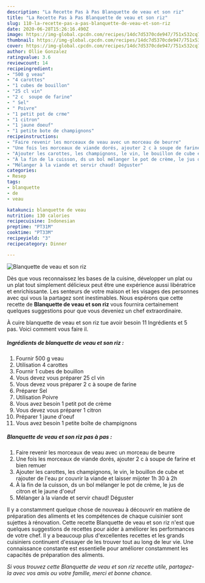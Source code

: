 ```yaml
---
description: "La Recette Pas à Pas Blanquette de veau et son riz"
title: "La Recette Pas à Pas Blanquette de veau et son riz"
slug: 110-la-recette-pas-a-pas-blanquette-de-veau-et-son-riz
date: 2020-06-28T15:26:16.490Z
image: https://img-global.cpcdn.com/recipes/14dc7d5370cde947/751x532cq70/blanquette-de-veau-et-son-riz-photo-principale-de-la-recette.jpg
thumbnail: https://img-global.cpcdn.com/recipes/14dc7d5370cde947/751x532cq70/blanquette-de-veau-et-son-riz-photo-principale-de-la-recette.jpg
cover: https://img-global.cpcdn.com/recipes/14dc7d5370cde947/751x532cq70/blanquette-de-veau-et-son-riz-photo-principale-de-la-recette.jpg
author: Ollie Gonzalez
ratingvalue: 3.6
reviewcount: 14
recipeingredient:
- "500 g veau"
- "4 carottes"
- "1 cubes de bouillon"
- "25 cl vin"
- "2 c  soupe de farine"
- " Sel"
- " Poivre"
- "1 petit pot de crme"
- "1 citron"
- "1 jaune doeuf"
- "1 petite bote de champignons"
recipeinstructions:
- "Faire revenir les morceaux de veau avec un morceau de beurre"
- "Une fois les morceaux de viande dorés, ajouter 2 c à soupe de farine et bien remuer"
- "Ajouter les carottes, les champignons, le vin, le bouillon de cube et rajouter de l&#39;eau pr couvrir la viande et laisser mijoter 1h 30 à 2h"
- "À la fin de la cuisson, ds un bol mélanger le pot de crème, le jus de citron et le jaune d&#39;oeuf"
- "Mélanger à la viande et servir chaud! Déguster"
categories:
- Resep
tags:
- blanquette
- de
- veau

katakunci: blanquette de veau 
nutrition: 130 calories
recipecuisine: Indonesian
preptime: "PT31M"
cooktime: "PT33M"
recipeyield: "3"
recipecategory: Dinner

---
```



![Blanquette de veau et son riz](https://img-global.cpcdn.com/recipes/14dc7d5370cde947/751x532cq70/blanquette-de-veau-et-son-riz-photo-principale-de-la-recette.jpg)

Dès que vous reconnaissez les bases de la cuisine, développer un plat ou un plat tout simplement délicieux peut être une expérience aussi libératrice et enrichissante. Les senteurs de votre maison et les visages des personnes avec qui vous la partagez sont inestimables. Nous espérons que cette recette de <strong> Blanquette de veau et son riz </strong> vous fournira certainement quelques suggestions pour que vous deveniez un chef extraordinaire.

<!--inarticleads1-->

À cuire blanquette de veau et son riz tue avoir besoin 11 Ingrédients et 5 pas. Voici comment vous faire il.

##### Ingrédients de blanquette de veau et son riz :

1. Fournir 500 g veau
1. Utilisation 4 carottes
1. Fournir 1 cubes de bouillon
1. Vous devez vous préparer 25 cl vin
1. Vous devez vous préparer 2 c à soupe de farine
1. Préparer  Sel
1. Utilisation  Poivre
1. Vous avez besoin 1 petit pot de crème
1. Vous devez vous préparer 1 citron
1. Préparer 1 jaune d&#39;oeuf
1. Vous avez besoin 1 petite boîte de champignons




<!--inarticleads2-->

##### Blanquette de veau et son riz pas à pas :

1. Faire revenir les morceaux de veau avec un morceau de beurre
1. Une fois les morceaux de viande dorés, ajouter 2 c à soupe de farine et bien remuer
1. Ajouter les carottes, les champignons, le vin, le bouillon de cube et rajouter de l&#39;eau pr couvrir la viande et laisser mijoter 1h 30 à 2h
1. À la fin de la cuisson, ds un bol mélanger le pot de crème, le jus de citron et le jaune d&#39;oeuf
1. Mélanger à la viande et servir chaud! Déguster




<!--inarticleads1-->

<p>
Il y a constamment quelque chose de nouveau à découvrir en matière de préparation des aliments et les compétences de chaque cuisinier sont sujettes à rénovation. Cette recette Blanquette de veau et son riz n'est que quelques suggestions de recettes pour aider à améliorer les performances de votre chef. Il y a beaucoup plus d'excellentes recettes et les grands cuisiniers continuent d'essayer de les trouver tout au long de leur vie. Une connaissance constante est essentielle pour améliorer constamment les capacités de préparation des aliments.
</p>

<p>
<i>Si vous trouvez cette Blanquette de veau et son riz recette utile, partagez-la avec vos amis ou votre famille, merci et bonne chance.</i>
</p>
